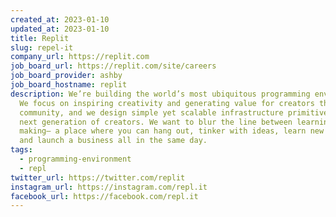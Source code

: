 ```yaml
---
created_at: 2023-01-10
updated_at: 2023-01-10
title: Replit
slug: repel-it
company_url: https://replit.com
job_board_url: https://replit.com/site/careers
job_board_provider: ashby
job_board_hostname: replit
description: We’re building the world’s most ubiquitous programming environment.
  We focus on inspiring creativity and generating value for creators through
  community, and we design simple yet scalable infrastructure primitives for the
  next generation of creators. We want to blur the line between learning and
  making– a place where you can hang out, tinker with ideas, learn new concepts,
  and launch a business all in the same day.
tags:
  - programming-environment
  - repl
twitter_url: https://twitter.com/replit
instagram_url: https://instagram.com/repl.it
facebook_url: https://facebook.com/repl.it
---
```

